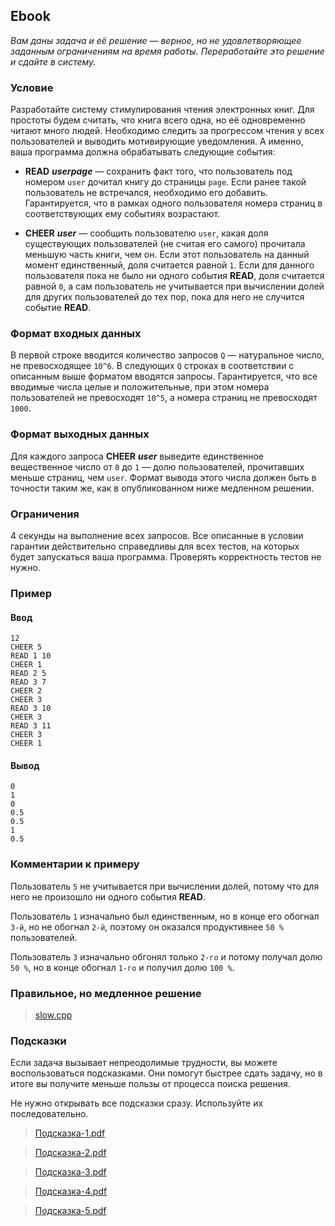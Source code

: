 ## Ebook

*Вам даны задача и её решение — верное, но не удовлетворяющее заданным ограничениям на время работы.
Переработайте это решение и сдайте в систему.*

### Условие

Разработайте систему стимулирования чтения электронных книг. Для простоты будем считать, что книга всего одна,
но её одновременно читают много людей. Необходимо следить за прогрессом чтения у всех пользователей и
выводить мотивирующие уведомления. А именно, ваша программа должна обрабатывать следующие события:

-   **READ** ***userpage*** — сохранить факт того, что пользователь под номером ```user``` дочитал книгу до
    страницы ```page```. Если ранее такой пользователь не встречался, необходимо его добавить. Гарантируется,
    что в рамках одного пользователя номера страниц в соответствующих ему событиях возрастают.

-   **CHEER** ***user*** — сообщить пользователю ```user```, какая доля существующих пользователей
    (не считая его самого) прочитала меньшую часть книги, чем он. Если этот пользователь на данный момент
    единственный, доля считается равной ```1```. Если для данного пользователя пока не было ни одного события
    **READ**, доля считается равной ```0```, а сам пользователь не учитывается при вычислении долей для
    других пользователей до тех пор, пока для него не случится событие **READ**.

### Формат входных данных

В первой строке вводится количество запросов ```Q``` — натуральное число, не превосходящее ```10^6```. В
следующих ```Q``` строках в соответствии с описанным выше форматом вводятся запросы. Гарантируется, что
все вводимые числа целые и положительные, при этом номера пользователей не превосходят ```10^5```, а номера
страниц не превосходят ```1000```.

### Формат выходных данных

Для каждого запроса **CHEER** ***user*** выведите единственное вещественное число от ```0``` до ```1``` — долю
пользователей, прочитавших меньше страниц, чем ```user```. Формат вывода этого числа должен быть в точности
таким же, как в опубликованном ниже медленном решении.

### Ограничения

4 секунды на выполнение всех запросов. Все описанные в условии гарантии действительно справедливы для
всех тестов, на которых будет запускаться ваша программа. Проверять корректность тестов не нужно.

### Пример

#### Ввод

```commandline
12
CHEER 5
READ 1 10
CHEER 1
READ 2 5
READ 3 7
CHEER 2
CHEER 3
READ 3 10
CHEER 3
READ 3 11
CHEER 3
CHEER 1
```

#### Вывод

```commandline
0
1
0
0.5
0.5
1
0.5
```

### Комментарии к примеру

Пользователь ```5``` не учитывается при вычислении долей, потому что для него не произошло ни одного события
**READ**.

Пользователь ```1``` изначально был единственным, но в конце его обогнал ```3-й```, но не обогнал ```2-й```,
поэтому он оказался продуктивнее ```50 %``` пользователей.

Пользователь ```3``` изначально обгонял только ```2-го``` и потому получал долю ```50 %```, но в конце
обогнал ```1-го``` и получил долю ```100 %```.

### Правильное, но медленное решение

>   [slow.cpp](https://d3c33hcgiwev3.cloudfront.net/7YdiJmS5EeiQ1RJfHSpJKg_ee2eec2064b911e8a488d1e3a26d9d2c_slow.cpp?Expires=1650499200&Signature=co-wJ7FYVGwQkOKtMGFeU8w1MFzzntlT9dhYa6QlMKd-IpsCMPx6JB8SOypbi4H5mSEOFimUr-B~3P-s63fKFSu4ZgBdAZurC7c~-LR9gZRYIHOssBIpn3Dp07A1PyYG3p6iqe5sDEt07mP7FK16~XvT5kadiaYl-nW2G42ITnQ_&Key-Pair-Id=APKAJLTNE6QMUY6HBC5A)

### Подсказки

Если задача вызывает непреодолимые трудности, вы можете воспользоваться подсказками. Они помогут быстрее
сдать задачу, но в итоге вы получите меньше пользы от процесса поиска решения.

Не нужно открывать все подсказки сразу. Используйте их последовательно.

>   [Подсказка-1.pdf](https://d3c33hcgiwev3.cloudfront.net/4f6F9efeEei5Kg7DUflKxA_e26cfeb0e7de11e880463dc9adc4d9bc_ebook-1.pdf?Expires=1650499200&Signature=YI73x9APtew6rziu1Idv3vgNyfp-Opz7ADZSd0E62riLqMetLlNmTaf5HPG8lX4krVMZssXE8dcU14GH2cBZ2o77gNPQWwfBNitgJo0LOHu4dSd-i7qNmZILm2rOTHS9zTbY32kSY5T-za2YN2vVUlBcKDqExYL~WFIv2P8~vUM_&Key-Pair-Id=APKAJLTNE6QMUY6HBC5A)

>   [Подсказка-2.pdf](https://d3c33hcgiwev3.cloudfront.net/4f6tLefeEeilxxL_ZeRz_A_e27478c0e7de11e89bf1032d5d05de4f_ebook-2.pdf?Expires=1650499200&Signature=BKCCELIzohbNMeXyXK-x8xfkeDNVcwnEL6N3znC5JAyPci-Ic5MCd0mFTfJJncmb9et-gSptCCoy1pjL5IIjr2jC8bA5wbaDxMrZ4z5dvRbPtbtwiaDO~oatsCQLZuYIDcCK55IMXXvPPJY5vBeTx2Uy2bNzKWlziqfFvxYkeY0_&Key-Pair-Id=APKAJLTNE6QMUY6HBC5A)

>   [Подсказка-3.pdf](https://d3c33hcgiwev3.cloudfront.net/4f9JAufeEeiaxBKyA9PBAg_e26f48a0e7de11e8b9ee51de5db3cbe5_ebook-3.pdf?Expires=1650499200&Signature=hqZ9WsnIJNEV33ZBB4XxEBJm5E1B9e3EW-EWhDdTH2~BeZsBF5Ig3lomvuljDMMixBhQz~UJEMKpEwLbnqEyS9ljRcWtBQSC-bcHRRDnURkbjPVbuwK-p-Rm2aocY9WuuDEhBcUIhLUGmDvNhO7wqKy~8L8-Xi2fCNjC8Qxyx~4_&Key-Pair-Id=APKAJLTNE6QMUY6HBC5A)

>   [Подсказка-4.pdf](https://d3c33hcgiwev3.cloudfront.net/4f9JAefeEeiaxBKyA9PBAg_e2727cf0e7de11e8ba36791774dc29a3_ebook-4.pdf?Expires=1650499200&Signature=L9lbTXGjTpSaEEke4njfDSn4u0f1a-6GbvgcHN3sRye3GiIieXXMM3yNspGHcp8cAOwOQqakfY6kaR5GEyxR-J33FeA3mnmHLIj5o6HGCF4588ChpfxXgJxzuiT1tjOtlBe62Cohw-OvQTPbpFc~BcPZ3DjJK9MbQjkfJeHoEJw_&Key-Pair-Id=APKAJLTNE6QMUY6HBC5A)

>   [Подсказка-5.pdf](https://d3c33hcgiwev3.cloudfront.net/4gQEgefeEeiTKQ5ajE7PqA_e26ed370e7de11e88c94d51cedeec544_ebook-5.pdf?Expires=1650499200&Signature=gC2bN0E8aBEralvOnON3JV2BRqPeJfTlQzWQ0WBcBwg0opoNfsb26q0BgVHlGinxyoTuQFu6mdYcwlTStaSAbckJdXAlWZBUYHKTxtMb5zeAFX9iqpWbOKZldbx2o4gEGbS~Ff6P23Y4ShmW2Qt03foJFr-cRzbJ~rO3~n0VDzU_&Key-Pair-Id=APKAJLTNE6QMUY6HBC5A)
